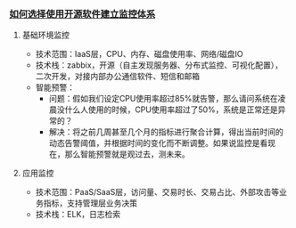### [如何选择使用开源软件建立监控体系](https://mp.weixin.qq.com/s?__biz=MzAwMDU1MTE1OQ==&mid=2653548961&idx=1&sn=52d7c8a4be3ab04355b22930ad5f61c2&chksm=813a6039b64de92fa30e530601d0f25733b2782d84d828b61a351fe53689e29930adcb5a2bd6)

1. 基础环境监控
    * 技术范围：IaaS层，CPU、内存、磁盘使用率、网络/磁盘IO
    * 技术栈：zabbix，开源（自主发现服务器、分布式监控、可视化配置），二次开发，对接内部办公通信软件、短信和邮箱
    * 智能预警：
        * 问题：假如我们设定CPU使用率超过85%就告警，那么请问系统在凌晨没什么人使用的时候，CPU使用率超过了50%，系统是正常还是异常的？
        * 解决：将之前几周甚至几个月的指标进行聚合计算，得出当前时间的动态告警阈值，并根据时间的变化而不断调整。如果说监控是看现在，那么智能预警就是观过去，测未来。

2. 应用监控
    * 技术范围：PaaS/SaaS层，访问量、交易时长、交易占比、外部攻击等业务指标，支持管理层业务决策
    * 技术栈：ELK，日志检索
